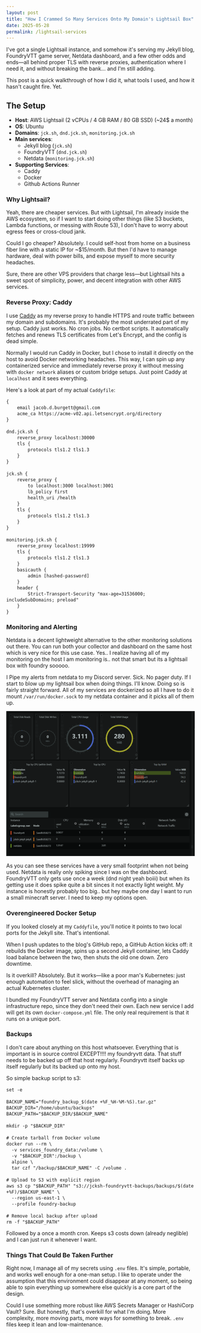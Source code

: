 ```yaml
---
layout: post
title: "How I Crammed So Many Services Onto My Domain's Lightsail Box"
date: 2025-05-28
permalink: /lightsail-services
---
```


I've got a single Lightsail instance, and somehow it's serving my Jekyll blog, FoundryVTT game server, Netdata dashboard, and a few other odds and ends—all behind proper TLS with reverse proxies, authentication where I need it, and without breaking the bank... and I'm still adding. 

This post is a quick walkthrough of how I did it, what tools I used, and how it hasn't caught fire. Yet.

## The Setup

- **Host**: AWS Lightsail (2 vCPUs / 4 GB RAM / 80 GB SSD) (~24$ a month)
- **OS**: Ubuntu
- **Domains**: `jck.sh`, `dnd.jck.sh`, `monitoring.jck.sh`
- **Main services**:
  - Jekyll blog (`jck.sh`)
  - FoundryVTT (`dnd.jck.sh`)
  - Netdata (`monitoring.jck.sh`)
- **Supporting Services**:
    - Caddy
    - Docker
    - Github Actions Runner



### Why Lightsail?

Yeah, there are cheaper services. But with Lightsail, I'm already inside the AWS ecosystem, so if I want to start doing other things (like S3 buckets, Lambda functions, or messing with Route 53), I don't have to worry about egress fees or cross-cloud jank.

Could I go cheaper? Absolutely. I could self-host from home on a business fiber line with a static IP for ~$15/month. But then I'd have to manage hardware, deal with power bills, and expose myself to more security headaches. 

Sure, there are other VPS providers that charge less—but Lightsail hits a sweet spot of simplicity, power, and decent integration with other AWS services.

### Reverse Proxy: Caddy

I use [Caddy](https://caddyserver.com/) as my reverse proxy to handle HTTPS and route traffic between my domain and subdomains. It's probably the most underrated part of my setup. Caddy just works. No cron jobs. No certbot scripts. It automatically fetches and renews TLS certificates from Let's Encrypt, and the config is dead simple.

Normally I would run Caddy in Docker, but I chose to install it directly on the host to avoid Docker networking headaches. This way, I can spin up any containerized service and immediately reverse proxy it without messing with `docker network` aliases or custom bridge setups. Just point Caddy at `localhost` and it sees everything.

Here's a look at part of my actual `Caddyfile`:

```caddyfile
{
    email jacob.d.burgett@gmail.com
    acme_ca https://acme-v02.api.letsencrypt.org/directory
}

dnd.jck.sh {
    reverse_proxy localhost:30000
    tls {
        protocols tls1.2 tls1.3
    }
}

jck.sh {
    reverse_proxy {
        to localhost:3000 localhost:3001
        lb_policy first
        health_uri /health
    }
    tls {
        protocols tls1.2 tls1.3
    }
}

monitoring.jck.sh {
    reverse_proxy localhost:19999
    tls {
        protocols tls1.2 tls1.3
    }
    basicauth {
        admin [hashed-password]
    }
    header {
        Strict-Transport-Security "max-age=31536000; includeSubDomains; preload"
    }
}
```

### Monitoring and Alerting
Netdata is a decent lightweight alternative to the other monitoring solutions out there. You can run both your collector and dashboard on the same host which is very nice for this use case. Yes.. I realize having all of my monitoring on the host I am monitoring is.. not that smart but its a lightsail box with foundry sooooo. 

I Pipe my alerts from netdata to my Discord server. Sick. No pager duty. If I start to blow up my lightsail box when doing things. I'll know. Doing so is fairly straight forward. All of my services are dockerized so all I have to do it mount `/var/run/docker.sock` to my netdata container and it picks all of them up. 

<div style="text-align: center;">
<img src="/assets/images/projects/blog/2025-03-28-2025/netdata.png" alt="Netdata Dashboard" width="600" />
</div>

As you can see these services have a very small footprint when not being used. Netdata is really only spiking since I was on the dashboard. FoundryVTT only gets use once a week (dnd night yeah boiii) but when its getting use it does spike quite a bit sinces it not exactly light weight. My instance is honestly probably too big.. but hey maybe one day I want to run a small minecraft server. I need to keep my options open. 

### Overengineered Docker Setup

If you looked closely at my `Caddyfile`, you'll notice it points to two local ports for the Jekyll site. That's intentional.

When I push updates to the blog's GitHub repo, a GitHub Action kicks off: it rebuilds the Docker image, spins up a second Jekyll container, lets Caddy load balance between the two, then shuts the old one down. Zero downtime.

Is it overkill? Absolutely. But it works—like a poor man's Kubernetes: just enough automation to feel slick, without the overhead of managing an actual Kubernetes cluster.

I bundled my FoundryVTT server and Netdata config into a single infrastructure repo, since they don't need their own. Each new service I add will get its own `docker-compose.yml` file. The only real requirement is that it runs on a unique port.


### Backups 
I don't care about anything on this host whatsoever. Everything that is important is in source control EXCEPT!!!! my foundryvtt data. That stuff needs to be backed up off that host regularly. Foundryvtt itself backs up itself regularly but its backed up onto my host. 

So simple backup script to s3: 
```#!/bin/bash
set -e

BACKUP_NAME="foundry_backup_$(date +%F_%H-%M-%S).tar.gz"
BACKUP_DIR="/home/ubuntu/backups"
BACKUP_PATH="$BACKUP_DIR/$BACKUP_NAME"

mkdir -p "$BACKUP_DIR"

# Create tarball from Docker volume
docker run --rm \
  -v services_foundry_data:/volume \
  -v "$BACKUP_DIR":/backup \
  alpine \
  tar czf "/backup/$BACKUP_NAME" -C /volume .

# Upload to S3 with explicit region
aws s3 cp "$BACKUP_PATH" "s3://jcksh-foundryvtt-backups/backups/$(date +%F)/$BACKUP_NAME" \
  --region us-east-1 \
  --profile foundry-backup

# Remove local backup after upload
rm -f "$BACKUP_PATH"
```
Followed by a once a month cron. Keeps s3 costs down (already neglible) and I can just run it whenever I want. 

### Things That Could Be Taken Further

Right now, I manage all of my secrets using `.env` files. It's simple, portable, and works well enough for a one-man setup. I like to operate under the assumption that this environment could disappear at any moment, so being able to spin everything up somewhere else quickly is a core part of the design.

Could I use something more robust like AWS Secrets Manager or HashiCorp Vault? Sure. But honestly, that's overkill for what I'm doing. More complexity, more moving parts, more ways for something to break. `.env` files keep it lean and low-maintenance.
